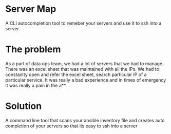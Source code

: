 # Server Map

A CLI autocompletion tool to remeber your servers and use it to ssh into a server.

# The problem
As a part of data ops team, we had a lot of servers that we had to manage. There was an excel sheet that was maintained with all the IPs. We had to constanlty open and refer the excel sheet, search particular IP of a particular service. It was really a bad experience and in times of emergency it was really a pain in the a**.

# Solution
A command line tool that scans your ansible inventory file and creates auto completion of your servers so that its easy to ssh into a server

